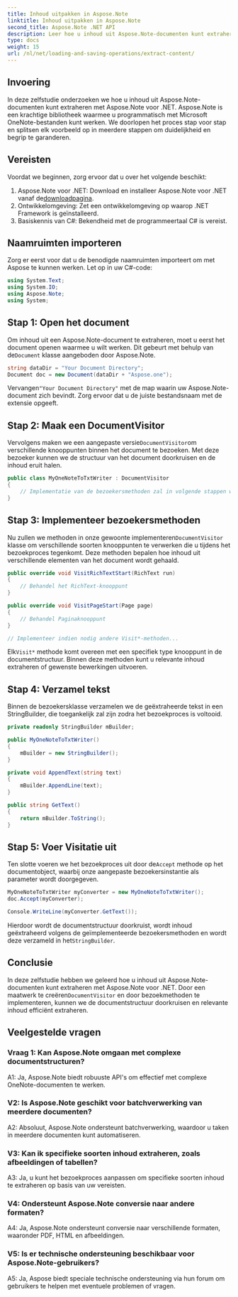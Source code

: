 ```yaml
---
title: Inhoud uitpakken in Aspose.Note
linktitle: Inhoud uitpakken in Aspose.Note
second_title: Aspose.Note .NET API
description: Leer hoe u inhoud uit Aspose.Note-documenten kunt extraheren met Aspose.Note voor .NET. Deze uitgebreide tutorial begeleidt u stap voor stap door het proces.
type: docs
weight: 15
url: /nl/net/loading-and-saving-operations/extract-content/
---
```

## Invoering

In deze zelfstudie onderzoeken we hoe u inhoud uit Aspose.Note-documenten kunt extraheren met Aspose.Note voor .NET. Aspose.Note is een krachtige bibliotheek waarmee u programmatisch met Microsoft OneNote-bestanden kunt werken. We doorlopen het proces stap voor stap en splitsen elk voorbeeld op in meerdere stappen om duidelijkheid en begrip te garanderen.

## Vereisten

Voordat we beginnen, zorg ervoor dat u over het volgende beschikt:

1.  Aspose.Note voor .NET: Download en installeer Aspose.Note voor .NET vanaf de[downloadpagina](https://releases.aspose.com/note/net/).
2. Ontwikkelomgeving: Zet een ontwikkelomgeving op waarop .NET Framework is geïnstalleerd.
3. Basiskennis van C#: Bekendheid met de programmeertaal C# is vereist.

## Naamruimten importeren

Zorg er eerst voor dat u de benodigde naamruimten importeert om met Aspose te kunnen werken. Let op in uw C#-code:

```csharp
using System.Text;
using System.IO;
using Aspose.Note;
using System;
```

## Stap 1: Open het document

 Om inhoud uit een Aspose.Note-document te extraheren, moet u eerst het document openen waarmee u wilt werken. Dit gebeurt met behulp van de`Document` klasse aangeboden door Aspose.Note.

```csharp
string dataDir = "Your Document Directory";
Document doc = new Document(dataDir + "Aspose.one");
```

 Vervangen`"Your Document Directory"` met de map waarin uw Aspose.Note-document zich bevindt. Zorg ervoor dat u de juiste bestandsnaam met de extensie opgeeft.

## Stap 2: Maak een DocumentVisitor

 Vervolgens maken we een aangepaste versie`DocumentVisitor`om verschillende knooppunten binnen het document te bezoeken. Met deze bezoeker kunnen we de structuur van het document doorkruisen en de inhoud eruit halen.

```csharp
public class MyOneNoteToTxtWriter : DocumentVisitor
{
    // Implementatie van de bezoekersmethoden zal in volgende stappen worden toegevoegd.
}
```

## Stap 3: Implementeer bezoekersmethoden

 Nu zullen we methoden in onze gewoonte implementeren`DocumentVisitor` klasse om verschillende soorten knooppunten te verwerken die u tijdens het bezoekproces tegenkomt. Deze methoden bepalen hoe inhoud uit verschillende elementen van het document wordt gehaald.

```csharp
public override void VisitRichTextStart(RichText run)
{
    // Behandel het RichText-knooppunt
}

public override void VisitPageStart(Page page)
{
    // Behandel Paginaknooppunt
}

// Implementeer indien nodig andere Visit*-methoden...
```

 Elk`Visit*` methode komt overeen met een specifiek type knooppunt in de documentstructuur. Binnen deze methoden kunt u relevante inhoud extraheren of gewenste bewerkingen uitvoeren.

## Stap 4: Verzamel tekst

Binnen de bezoekersklasse verzamelen we de geëxtraheerde tekst in een StringBuilder, die toegankelijk zal zijn zodra het bezoekproces is voltooid.

```csharp
private readonly StringBuilder mBuilder;

public MyOneNoteToTxtWriter()
{
    mBuilder = new StringBuilder();
}

private void AppendText(string text)
{
    mBuilder.AppendLine(text);
}

public string GetText()
{
    return mBuilder.ToString();
}
```

## Stap 5: Voer Visitatie uit

Ten slotte voeren we het bezoekproces uit door de`Accept` methode op het documentobject, waarbij onze aangepaste bezoekersinstantie als parameter wordt doorgegeven.

```csharp
MyOneNoteToTxtWriter myConverter = new MyOneNoteToTxtWriter();
doc.Accept(myConverter);

Console.WriteLine(myConverter.GetText());
```

 Hierdoor wordt de documentstructuur doorkruist, wordt inhoud geëxtraheerd volgens de geïmplementeerde bezoekersmethoden en wordt deze verzameld in het`StringBuilder`.

## Conclusie

 In deze zelfstudie hebben we geleerd hoe u inhoud uit Aspose.Note-documenten kunt extraheren met Aspose.Note voor .NET. Door een maatwerk te creëren`DocumentVisitor` en door bezoekmethoden te implementeren, kunnen we de documentstructuur doorkruisen en relevante inhoud efficiënt extraheren.

## Veelgestelde vragen

### Vraag 1: Kan Aspose.Note omgaan met complexe documentstructuren?

A1: Ja, Aspose.Note biedt robuuste API's om effectief met complexe OneNote-documenten te werken.

### V2: Is Aspose.Note geschikt voor batchverwerking van meerdere documenten?

A2: Absoluut, Aspose.Note ondersteunt batchverwerking, waardoor u taken in meerdere documenten kunt automatiseren.

### V3: Kan ik specifieke soorten inhoud extraheren, zoals afbeeldingen of tabellen?

A3: Ja, u kunt het bezoekproces aanpassen om specifieke soorten inhoud te extraheren op basis van uw vereisten.

### V4: Ondersteunt Aspose.Note conversie naar andere formaten?

A4: Ja, Aspose.Note ondersteunt conversie naar verschillende formaten, waaronder PDF, HTML en afbeeldingen.

### V5: Is er technische ondersteuning beschikbaar voor Aspose.Note-gebruikers?

A5: Ja, Aspose biedt speciale technische ondersteuning via hun forum om gebruikers te helpen met eventuele problemen of vragen.